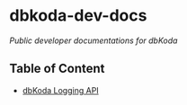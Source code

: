 # dbkoda-dev-docs

*Public developer documentations for dbKoda*

## Table of Content

- [dbKoda Logging API](logging-api.md)
